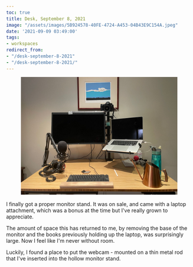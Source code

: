 ```yaml
---
toc: true
title: Desk, September 8, 2021
image: "/assets/images/5B924578-40FE-4724-A453-04B43E9C154A.jpeg"
date: '2021-09-09 03:49:00'
tags:
- workspaces
redirect_from:
- "/desk-september-8-2021"
- "/desk-september-8-2021/"
---
```


<figure class="kg-card kg-image-card"><img src="/assets/images/5B924578-40FE-4724-A453-04B43E9C154A.jpeg" /></figure>

I finally got a proper monitor stand. It was on sale, and came with a laptop attachment, which was a bonus at the time but I've really grown to appreciate.

The amount of space this has returned to me, by removing the base of the monitor and the books previously holding up the laptop, was surprisingly large. Now I feel like I'm never without room.

Luckily, I found a place to put the webcam - mounted on a thin metal rod that I've inserted into the hollow monitor stand.

